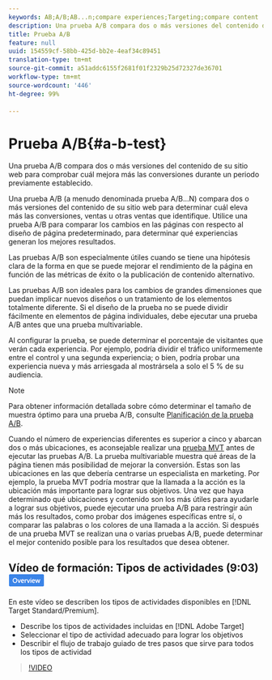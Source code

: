 ```yaml
---
keywords: AB;A/B;AB...n;compare experiences;Targeting;compare content
description: Una prueba A/B compara dos o más versiones del contenido de su sitio web para comprobar cuál mejora más las conversiones durante un periodo previamente establecido.
title: Prueba A/B
feature: null
uuid: 154559cf-58bb-425d-bb2e-4eaf34c89451
translation-type: tm+mt
source-git-commit: a51addc6155f2681f01f2329b25d72327de36701
workflow-type: tm+mt
source-wordcount: '446'
ht-degree: 99%

---
```



# Prueba A/B{#a-b-test}

Una prueba A/B compara dos o más versiones del contenido de su sitio web para comprobar cuál mejora más las conversiones durante un periodo previamente establecido.

Una prueba A/B (a menudo denominada prueba A/B...N) compara dos o más versiones del contenido de su sitio web para determinar cuál eleva más las conversiones, ventas u otras ventas que identifique. Utilice una prueba A/B para comparar los cambios en las páginas con respecto al diseño de página predeterminado, para determinar qué experiencias generan los mejores resultados.

Las pruebas A/B son especialmente útiles cuando se tiene una hipótesis clara de la forma en que se puede mejorar el rendimiento de la página en función de las métricas de éxito o la publicación de contenido alternativo.

Las pruebas A/B son ideales para los cambios de grandes dimensiones que puedan implicar nuevos diseños o un tratamiento de los elementos totalmente diferente. Si el diseño de la prueba no se puede dividir fácilmente en elementos de página individuales, debe ejecutar una prueba A/B antes que una prueba multivariable.

Al configurar la prueba, se puede determinar el porcentaje de visitantes que verán cada experiencia. Por ejemplo, podría dividir el tráfico uniformemente entre el control y una segunda experiencia; o bien, podría probar una experiencia nueva y más arriesgada al mostrársela a solo el 5 % de su audiencia.

>[!NOTE]
>
>Para obtener información detallada sobre cómo determinar el tamaño de muestra óptimo para una prueba A/B, consulte [Planificación de la prueba A/B](../../c-activities/t-test-ab/sample-size-determination.md#concept_2801F552DB874C20B8A17C1B774C0383).

Cuando el número de experiencias diferentes es superior a cinco y abarcan dos o más ubicaciones, es aconsejable realizar una [prueba MVT](/help/c-activities/c-multivariate-testing/multivariate-testing.md) antes de ejecutar las pruebas A/B. La prueba multivariable muestra qué áreas de la página tienen más posibilidad de mejorar la conversión. Estas son las ubicaciones en las que debería centrarse un especialista en marketing. Por ejemplo, la prueba MVT podría mostrar que la llamada a la acción es la ubicación más importante para lograr sus objetivos. Una vez que haya determinado qué ubicaciones y contenido son los más útiles para ayudarle a lograr sus objetivos, puede ejecutar una prueba A/B para restringir aún más los resultados, como probar dos imágenes específicas entre sí, o comparar las palabras o los colores de una llamada a la acción. Si después de una prueba MVT se realizan una o varias pruebas A/B, puede determinar el mejor contenido posible para los resultados que desea obtener.

## Vídeo de formación: Tipos de actividades (9:03) ![Distintivo de información general](/help/assets/overview.png)

En este vídeo se describen los tipos de actividades disponibles en [!DNL Target Standard/Premium].

* Describe los tipos de actividades incluidas en [!DNL Adobe Target]
* Seleccionar el tipo de actividad adecuado para lograr los objetivos
* Describir el flujo de trabajo guiado de tres pasos que sirve para todos los tipos de actividad

>[!VIDEO](https://video.tv.adobe.com/v/17386)

